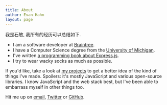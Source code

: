 ```yaml
---
title: About
author: Evan Hahn
layout: page
---
```

我是石敏, 我所有的经历可以总结如下.

* I am a software developer at [Braintree](https://www.braintreepayments.com/).
* I have a Computer Science degree from the [University of Michigan](http://www.eecs.umich.edu/cse/).
* I've written [a programming book about Express.js](https://www.manning.com/books/express-in-action?a_bid=fe3fcff7&a_aid=express-in-action).
* I try to wear wacky socks as much as possible.

If you'd like, take a look at [my projects](/projects) to get a better idea of the kind of things I've made. Spoilers: it's mostly JavaScript and various open-source libraries. I know JavaScript and the web stack best, but I've been able to embarrass myself in other things too.

Hit me up on [email](mailto:me@evanhahn.com), [Twitter](https://twitter.com/EvanHahn) or [GitHub](https://github.com/EvanHahn).
